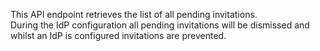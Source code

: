 This API endpoint retrieves the list of all pending invitations.  
During the IdP configuration all pending invitations will be dismissed and whilst an IdP is configured invitations are prevented.  